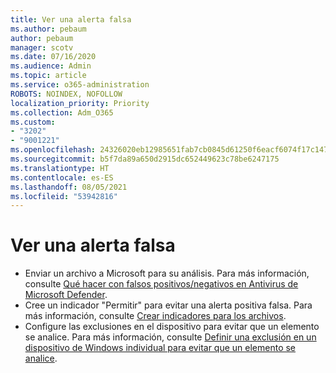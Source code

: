 ```yaml
---
title: Ver una alerta falsa
ms.author: pebaum
author: pebaum
manager: scotv
ms.date: 07/16/2020
ms.audience: Admin
ms.topic: article
ms.service: o365-administration
ROBOTS: NOINDEX, NOFOLLOW
localization_priority: Priority
ms.collection: Adm_O365
ms.custom:
- "3202"
- "9001221"
ms.openlocfilehash: 24326020eb12985651fab7cb0845d61250f6eacf6074f17c147c66554b0bd870
ms.sourcegitcommit: b5f7da89a650d2915dc652449623c78be6247175
ms.translationtype: HT
ms.contentlocale: es-ES
ms.lasthandoff: 08/05/2021
ms.locfileid: "53942816"
---
```

# <a name="seeing-a-false-alert"></a>Ver una alerta falsa

- Enviar un archivo a Microsoft para su análisis. Para más información, consulte [Qué hacer con falsos positivos/negativos en Antivirus de Microsoft Defender](https://docs.microsoft.com/windows/security/threat-protection/microsoft-defender-antivirus/antivirus-false-positives-negatives#submit-a-file-to-microsoft-for-analysis).
- Cree un indicador "Permitir" para evitar una alerta positiva falsa. Para más información, consulte [Crear indicadores para los archivos](https://docs.microsoft.com/windows/security/threat-protection/microsoft-defender-atp/indicator-file).  
- Configure las exclusiones en el dispositivo para evitar que un elemento se analice. Para más información, consulte [Definir una exclusión en un dispositivo de Windows individual para evitar que un elemento se analice](https://docs.microsoft.com/windows/security/threat-protection/microsoft-defender-antivirus/antivirus-false-positives-negatives#define-an-exclusion-on-an-individual-windows-device-to-prevent-an-item-from-being-scanned).  